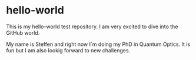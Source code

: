 # hello-world
This is my hello-world test repository.
I am very excited to dive into the GitHub world.

My name is Steffen and right now I´m doing my PhD in Quantum Optics.
It is fun but I am also lookig forward to new challenges.
